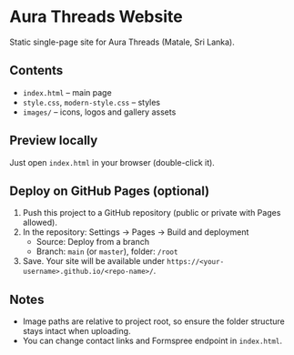 # Aura Threads Website

Static single-page site for Aura Threads (Matale, Sri Lanka).

## Contents
- `index.html` – main page
- `style.css`, `modern-style.css` – styles
- `images/` – icons, logos and gallery assets

## Preview locally
Just open `index.html` in your browser (double-click it).

## Deploy on GitHub Pages (optional)
1. Push this project to a GitHub repository (public or private with Pages allowed).
2. In the repository: Settings → Pages → Build and deployment
   - Source: Deploy from a branch
   - Branch: `main` (or `master`), folder: `/root`
3. Save. Your site will be available under `https://<your-username>.github.io/<repo-name>/`.

## Notes
- Image paths are relative to project root, so ensure the folder structure stays intact when uploading.
- You can change contact links and Formspree endpoint in `index.html`.